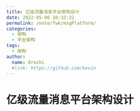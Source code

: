 ```yaml
---
title: 亿级流量消息平台架构设计
date: 2022-05-06 10:32:32
permalink: /note/fwk/msgPlatform/
categories:
  - 架构
  - 平台架构
tags:
  - 架构
author: 
  name: Orochi
  #link: https://github.com/kevin
---
```

# 亿级流量消息平台架构设计

